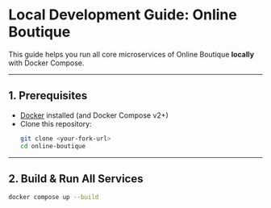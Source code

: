 # Local Development Guide: Online Boutique

This guide helps you run all core microservices of Online Boutique **locally** with Docker Compose.

---

## 1. **Prerequisites**

- [Docker](https://docs.docker.com/get-docker/) installed (and Docker Compose v2+)
- Clone this repository:
    ```sh
    git clone <your-fork-url>
    cd online-boutique
    ```

---

## 2. **Build & Run All Services**

```sh
docker compose up --build
